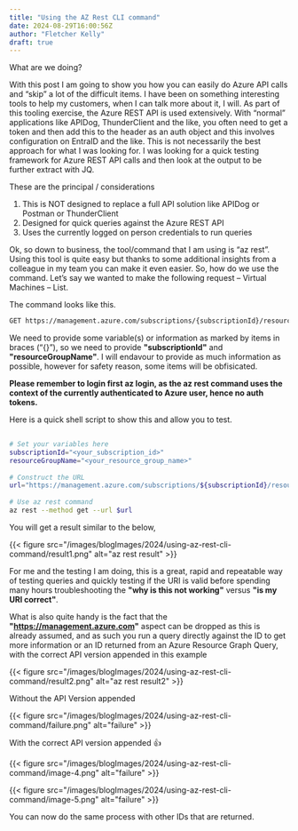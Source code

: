 ```yaml
---
title: "Using the AZ Rest CLI command"
date: 2024-08-29T16:00:56Z
author: "Fletcher Kelly"
draft: true
---
```



What are we doing?

With this post I am going to show you how you can easily do Azure API calls and “skip” a lot of the difficult items. I have been on something interesting tools to help my customers, when I can talk more about it, I will. As part of this tooling exercise, the Azure REST API is used extensively. With “normal” applications like APIDog, ThunderClient and the like, you often need to get a token and then add this to the header as an auth object and this involves configuration on EntraID and the like. This is not necessarily the best approach for what I was looking for. I was looking for a quick testing framework for Azure REST API calls and then look at the output to be further extract with JQ.

These are the principal / considerations

1. This is NOT designed to replace a full API solution like APIDog or Postman or ThunderClient
1. Designed for quick queries against the Azure REST API
1. Uses the currently logged on person credentials to run queries

Ok, so down to business, the tool/command that I am using is “az rest”. Using this tool is quite easy but thanks to some additional insights from a colleague in my team you can make it even easier. So, how do we use the command. Let’s say we wanted to make the following request – Virtual Machines – List.


The command looks like this.
```bash
GET https://management.azure.com/subscriptions/{subscriptionId}/resourceGroups/{resourceGroupName}/providers/Microsoft.Compute/virtualMachines?api-version=2024-07-01
```

We need to provide some variable(s) or information as marked by items in braces (“{}”), so we need to provide **"subscriptionId"** and **"resourceGroupName"**. I will endavour to provide as much information as possible, however for safety reason, some items will be obfisicated.

**Please remember to login first az login, as the az rest command uses the context of the currently authenticated to Azure user, hence no auth tokens.**

Here is a quick shell script to show this and allow you to test.
```bash
	
# Set your variables here
subscriptionId="<your_subscription_id>"
resourceGroupName="<your_resource_group_name>"
 
# Construct the URL
url="https://management.azure.com/subscriptions/${subscriptionId}/resourceGroups/${resourceGroupName}/providers/Microsoft.Compute/virtualMachines?api-version=2024-07-01"
 
# Use az rest command
az rest --method get --url $url

```

You will get a result similar to the below,

{{< figure src="/images/blogImages/2024/using-az-rest-cli-command/result1.png" alt="az rest result" >}}

For me and the testing I am doing, this is a great, rapid and repeatable way of testing queries and quickly testing if the URI is valid before spending many hours troubleshooting the **"why is this not working"** versus **"is my URI correct"**.

What is also quite handy is the fact that the **"https://management.azure.com"** aspect can be dropped as this is already assumed, and as such you run a query directly against the ID to get more information or an ID returned from an Azure Resource Graph Query, with the correct API version appended in this example

{{< figure src="/images/blogImages/2024/using-az-rest-cli-command/result2.png" alt="az rest result2" >}}

Without the API Version appended

{{< figure src="/images/blogImages/2024/using-az-rest-cli-command/failure.png" alt="failure" >}}

With the correct API version appended 👍

{{< figure src="/images/blogImages/2024/using-az-rest-cli-command/image-4.png" alt="failure" >}}

{{< figure src="/images/blogImages/2024/using-az-rest-cli-command/image-5.png" alt="failure" >}}

You can now do the same process with other IDs that are returned.